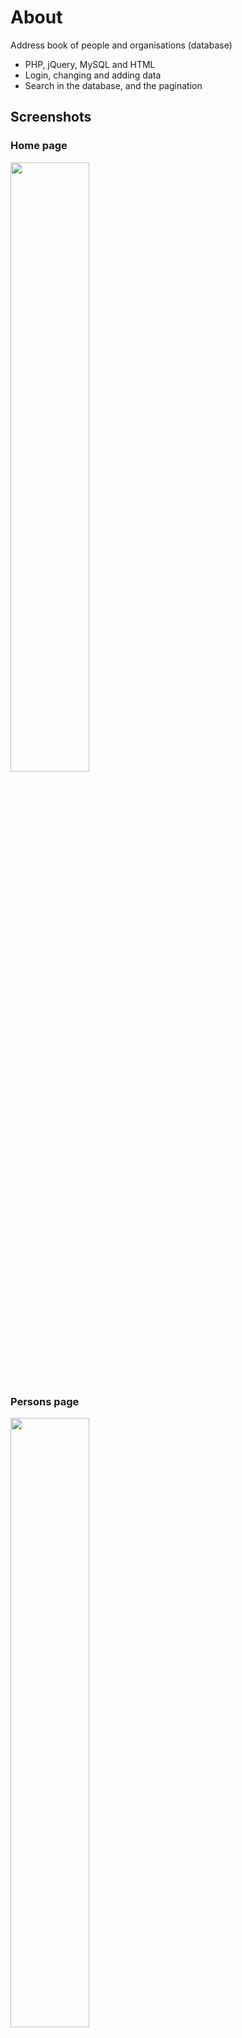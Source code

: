 # About

Address book of people and organisations (database)
- PHP, jQuery, MySQL and HTML 
- Login, changing and adding data
- Search in the database, and the pagination

## Screenshots

### Home page

<img src="https://github.com/Art3m198/Address-book-of-people-and-organisations-database/blob/master/screen/1.PNG" width="50%" height="50%">

### Persons page

<img src="https://github.com/Art3m198/Address-book-of-people-and-organisations-database/blob/master/screen/2.PNG" width="50%" height="50%">

### Organisations page

<img src="https://github.com/Art3m198/Address-book-of-people-and-organisations-database/blob/master/screen/3.PNG" width="50%" height="50%">

### News page

<img src="https://github.com/Art3m198/Address-book-of-people-and-organisations-database/blob/master/screen/4.PNG" width="50%" height="50%">

### Admin system - persons page

<img src="https://github.com/Art3m198/Address-book-of-people-and-organisations-database/blob/master/screen/5.PNG" width="50%" height="50%">

### Admin system - organisation page

<img src="https://github.com/Art3m198/Address-book-of-people-and-organisations-database/blob/master/screen/6.PNG" width="50%" height="50%">

### Admin system - news page

<img src="https://github.com/Art3m198/Address-book-of-people-and-organisations-database/blob/master/screen/7.PNG" width="50%" height="50%">

### View person page

<img src="https://github.com/Art3m198/Address-book-of-people-and-organisations-database/blob/master/screen/8.PNG" width="50%" height="50%">

### Admin system - update person page

<img src="https://github.com/Art3m198/Address-book-of-people-and-organisations-database/blob/master/screen/9.PNG" width="50%" height="50%">

<img src="https://github.com/Art3m198/Address-book-of-people-and-organisations-database/blob/master/screen/10.PNG" width="50%" height="50%">  

## Admin system

Address: localhost/root  
Login: admin  
Password: 123
